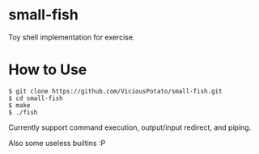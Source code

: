 small-fish
==========

Toy shell implementation for exercise.

How to Use
=====

```
$ git clone https://github.com/ViciousPotato/small-fish.git
$ cd small-fish
$ make
$ ./fish
```

Currently support command execution, output/input redirect, and piping.

Also some useless builtins :P
